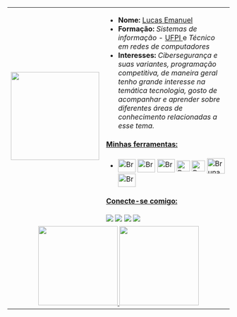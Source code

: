 <table>
  <tr>
    <td><img src="https://user-images.githubusercontent.com/125845662/233226418-06198584-876a-43ae-ac1a-4412809424b9.gif" width="200"></td>
    <td>
        <ul>
          <li><strong>Nome:</strong> <a href="https://www.instagram.com/lucashanm/">Lucas Emanuel</a></li>
          <li><strong>Formação:</strong> <em>Sistemas de informação - </em> <a href="https://ufpi.br/">UFPI </a> e <em> Técnico em redes de computadores</em> </a></li>
  <li><strong>Interesses:</strong> <em>Cibersegurança e suas variantes, programação competitiva, de maneira geral tenho grande interesse na temática tecnologia, gosto de acompanhar e aprender sobre diferentes áreas de conhecimento relacionadas a esse tema.</em></li>
        </ul>
      <h4><ins>Minhas ferramentas:</ins></h4>
      <ul>
        <li>
          <img align="center" alt="Bruna-HTML" height="30" width="40" src="https://cdn.jsdelivr.net/gh/devicons/devicon/icons/c/c-plain.svg">
          <img align="center" alt="Bruna-Js" height="30" width="40" src="https://cdn.jsdelivr.net/gh/devicons/devicon/icons/python/python-original.svg">
          <img align="center" alt="Bruna-HTML" height="30" width="40" src="https://cdn.jsdelivr.net/gh/devicons/devicon/icons/javascript/javascript-original.svg">
          <img align="center" alt="Bruna-Js" height="25" width="30" src="https://cdn.jsdelivr.net/gh/devicons/devicon/icons/html5/html5-original.svg">
          <img align="center" alt="Bruna-Js" height="25" width="30" src="https://cdn.jsdelivr.net/gh/devicons/devicon/icons/css3/css3-original.svg">
          <img align="center" alt="Bruna-HTML" height="35" width="40" src="https://cdn.jsdelivr.net/gh/devicons/devicon/icons/php/php-original.svg">
          <img align="center" alt="Bruna-Js" height="30" width="40" src="https://cdn.jsdelivr.net/gh/devicons/devicon/icons/mysql/mysql-original.svg">
        </li>
      </ul>
        <h4><ins>Conecte-se comigo:</ins></h4>
          <a href="mailto:tahanimachowdhury@gmail.com"><img src="https://img.icons8.com/dusk/40/000000/apple-mail.png"/></a>
          <a href="https://tahanima.github.io/"><img src="https://img.icons8.com/dusk/40/000000/internet--v1.png"/></a>
          <a href="https://twitter.com/TahanimaC"><img src="https://img.icons8.com/dusk/40/000000/twitter-circled.png"/></a>
          <a href="https://www.linkedin.com/in/tahanima-chowdhury/"><img src="https://img.icons8.com/dusk/40/000000/linkedin.png"/></a>
    </td>
  </tr>
  <tr>
    <td align="center" colspan="2">

  <a href="https://github.com/Lucaspm5">
    <img height="180em" src="https://github-readme-stats.vercel.app/api?username=Lucaspm5&count_private=true&show_icons=true&theme=synthwave" />
  </a>
  <a href="https://github.com/Lucaspm5">
    <img height="180em" src="https://github-readme-stats.vercel.app/api/top-langs/?username=Lucaspm5&theme=synthwave&layout=compact" />
  </a>
</div></a>
    </td>
  </tr>
</table>
